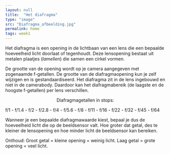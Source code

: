 ```yaml
---
layout: null
title:  "Het diafragma"
type: "image"
src: "Diafragma_afbeelding.jpg"
permalink: home
tags: week1
---
```


Het diafragma is een opening in de lichtbaan van een lens die een bepaalde hoeveelheid licht doorlaat of tegenhoudt. Deze lensopening bestaat uit metalen plaatjes (*lamellen*) die samen een cirkel vormen.

De grootte van de opening wordt op je camera aangegeven met zogenaamde f-getallen. De grootte van de diafragmaopening kun je zelf wijzigen en is gestandaardiseerd. Het diafragma zit in de lens ingebouwd en niet in de camerabody. Daardoor kan het diafragmabereik (de laagste en de hoogste f-getallen) per lens verschillen.

<center>Diafragmagetallen in stops:</center>

f/1 - f/1.4 - f/2 - f/2.8 - f/4 - f/5.6 - f/8 - f/11 - f/16 - f/22 - f/32 - f/45 - f/64

Wanneer je een bepaalde diafragmawaarde kiest, bepaal je dus de hoeveelheid licht die op de beeldsensor valt. Hoe groter dat getal, des te kleiner de lensopening en hoe minder licht de beeldsensor kan bereiken.&nbsp;

Onthoud:
Groot getal = kleine opening = weinig licht.
Laag getal = grote opening = veel licht.